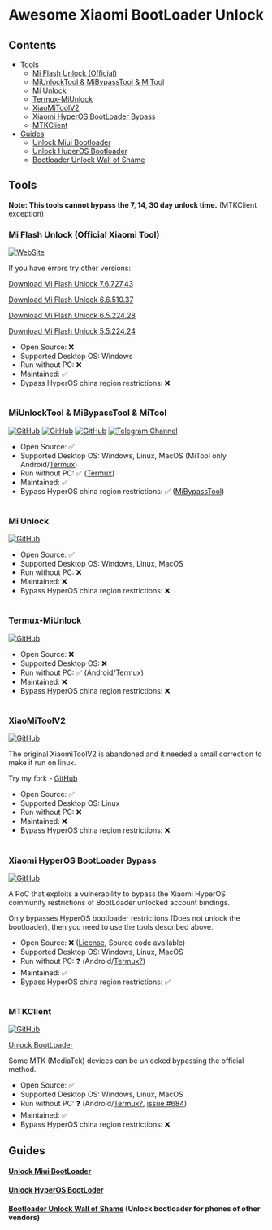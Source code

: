 
# Awesome Xiaomi BootLoader Unlock

## Contents
- [Tools](#tools)
  - [Mi Flash Unlock (Official)](#mi-flash-unlock-official-xiaomi-tool)
  - [MiUnlockTool & MiBypassTool & MiTool](#miunlocktool--mibypasstool--mitool)
  - [Mi Unlock](#mi-unlock)
  - [Termux-MiUnlock](#termux-miunlock)
  - [XiaoMiToolV2](#xiaomitoolv2)
  - [Xiaomi HyperOS BootLoader Bypass](#xiaomi-hyperos-bootloader-bypass)
  - [MTKClient](#mtkclient)
- [Guides](#guides)
    - [Unlock Miui Bootloader](#unlock-miui-bootloader-github)
    - [Unlock HuperOS Bootloader](#unlock-hyperos-bootloder-github)
    - [Bootloader Unlock Wall of Shame](#bootloader-unlock-wall-of-shame-unlock-bootloader-for-phones-of-other-vendors)

## Tools

**Note: This tools cannot bypass the 7, 14, 30 day unlock time.** (MTKClient exception)

### Mi Flash Unlock (Official Xiaomi Tool)
[![WebSite](https://img.shields.io/static/v1?style=for-the-badge&message=WebSite&color=181717&logo=Xiaomi&logoColor=orange&label=)](https://en.miui.com/unlock/download_en.html)

If you have errors try other versions:

[Download Mi Flash Unlock 7.6.727.43](https://miuirom.xiaomi.com/rom/u1106245679/7.6.727.43/miflash_unlock_en_7.6.727.43.zip)

[Download Mi Flash Unlock 6.6.510.37](https://miuirom.xiaomi.com/rom/u1106245679/6.6.510.37/miflash_unlock_en_6.6.510.37.zip)

[Download Mi Flash Unlock 6.5.224.28](https://miuirom.xiaomi.com/rom/u1106245679/6.5.224.28/miflash_unlock-en-6.5.224.28.zip)

[Download Mi Flash Unlock 5.5.224.24](https://miuirom.xiaomi.com/rom/u1106245679/5.5.224.24/miflash_unlock-en-5.5.224.24.zip)

- Open Source: ❌
- Supported Desktop OS: Windows
- Run without РС: ❌
- Maintained: ✅
- Bypass HyperOS china region restrictions: ❌ 

#

### MiUnlockTool & MiBypassTool & MiTool
[![GitHub](https://img.shields.io/static/v1?style=for-the-badge&message=GitHub&color=181717&logo=GitHub&logoColor=FFFFFF&label=)](https://github.com/offici5l/MiUnlockTool)
[![GitHub](https://img.shields.io/static/v1?style=for-the-badge&message=GitHub&color=181717&logo=GitHub&logoColor=FFFFFF&label=)](https://github.com/offici5l/MiBypassTool)
[![GitHub](https://img.shields.io/static/v1?style=for-the-badge&message=GitHub&color=181717&logo=GitHub&logoColor=FFFFFF&label=)](https://github.com/offici5l/MiTool)
[![Telegram Channel](https://img.shields.io/static/v1?style=for-the-badge&message=Telegram&color=181717&logo=Telegram&logoColor=blue&label=)](https://t.me/Offici5l_Channel)

- Open Source: ✅
- Supported Desktop OS: Windows, Linux, MacOS (MiTool only Android/[Termux](https://github.com/termux/termux-app/releases/latest))
- Run without РС: ✅ ([Termux](https://github.com/termux/termux-app/releases/latest))
- Maintained: ✅
- Bypass HyperOS china region restrictions: ✅ ([MiBypassTool](https://github.com/offici5l/MiBypassTool))

#

### Mi Unlock
[![GitHub](https://img.shields.io/static/v1?style=for-the-badge&message=GitHub&color=181717&logo=GitHub&logoColor=FFFFFF&label=)](https://github.com/Canny1913/miunlock)

- Open Source: ✅
- Supported Desktop OS: Windows, Linux, MacOS
- Run without РС: ❌
- Maintained: ❌
- Bypass HyperOS china region restrictions: ❌

#

### Termux-MiUnlock
[![GitHub](https://img.shields.io/static/v1?style=for-the-badge&message=GitHub&color=181717&logo=GitHub&logoColor=FFFFFF&label=)](https://github.com/RohitVerma882/termux-miunlock)

- Open Source: ❌
- Supported Desktop OS: ❌
- Run without РС: ✅ (Android/[Termux](https://github.com/termux/termux-app/releases/latest))
- Maintained: ❌
- Bypass HyperOS china region restrictions: ❌

#

### XiaoMiToolV2
[![GitHub](https://img.shields.io/static/v1?style=for-the-badge&message=GitHub&color=181717&logo=GitHub&logoColor=FFFFFF&label=)](https://github.com/francescotescari/XiaoMiToolV2)

The original XiaomiToolV2 is abandoned and it needed a small correction to make it run on linux.

Try my fork - [GitHub](https://github.com/topminipie/XiaoMiToolV2)

- Open Source: ✅
- Supported Desktop OS: Linux
- Run without РС: ❌
- Maintained: ❌
- Bypass HyperOS china region restrictions: ❌

#

### Xiaomi HyperOS BootLoader Bypass
[![GitHub](https://img.shields.io/static/v1?style=for-the-badge&message=GitHub&color=181717&logo=GitHub&logoColor=FFFFFF&label=)](https://github.com/MlgmXyysd/Xiaomi-HyperOS-BootLoader-Bypass)

A PoC that exploits a vulnerability to bypass the Xiaomi HyperOS community restrictions of BootLoader unlocked account bindings.

Only bypasses HyperOS bootloader restrictions (Does not unlock the bootloader), then you need to use the tools described above.

- Open Source: ❌ ([License](https://github.com/MlgmXyysd/Xiaomi-HyperOS-BootLoader-Bypass#%EF%B8%8F-license), Source code available)
- Supported Desktop OS: Windows, Linux, MacOS
- Run without РС: ❓ (Android/[Termux?](https://github.com/termux/termux-app/releases/latest))
- Maintained: ✅
- Bypass HyperOS china region restrictions: ✅

#

### MTKClient
[![GitHub](https://img.shields.io/static/v1?style=for-the-badge&message=GitHub&color=181717&logo=GitHub&logoColor=FFFFFF&label=)](https://github.com/bkerler/mtkclient)

[Unlock BootLoader](https://github.com/bkerler/mtkclient#unlock-bootloader)

Some MTK (MediaTek) devices can be unlocked bypassing the official method.

- Open Source: ✅
- Supported Desktop OS: Windows, Linux, MacOS
- Run without РС: ❓ (Android/[Termux?](https://github.com/termux/termux-app/releases/latest), [issue #684](https://github.com/bkerler/mtkclient/issues/684))
- Maintained: ✅
- Bypass HyperOS china region restrictions: ❌

## Guides

#### [Unlock Miui BootLoader](https://github.com/topminipie/XiaoMiToolV2/wiki/Unlock-Miui-BootLoader)

#### [Unlock HyperOS BootLoder](https://github.com/topminipie/XiaoMiToolV2/wiki/Unlock-HyperOS-BootLoader)

#### [Bootloader Unlock Wall of Shame](https://github.com/melontini/bootloader-unlock-wall-of-shame) (Unlock bootloader for phones of other vendors)
